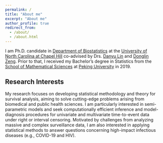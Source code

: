```yaml
---
permalink: /
title: "About me"
excerpt: "About me"
author_profile: true
redirect_from: 
  - /about/
  - /about.html
---
```


I am Ph.D. candidate in [Department of Biostatistics](https://sph.unc.edu/bios/biostatistics/) at the [University of North Carolina at Chapel Hill](https://www.unc.edu) co-advised by Drs. [Danyu Lin](https://sph.unc.edu/adv_profile/danyu-lin-phd/) and [Donglin Zeng](https://sph.umich.edu/faculty-profiles/zeng-donglin.html). Prior to that, I received my Bachelor’s degree in Statistics from the [School of Mathematical Sciences](https://www.math.pku.edu.cn/) at [Peking University](https://english.pku.edu.cn) in 2019.

## Research Interests
My research focuses on developing statistical methodology and theory for survival analysis, aiming to solve cutting-edge problems arising from biomedical and public health sciences. I am particularly interested in semi-parametric models and seek computationally efficient inference and model-diagnosis procedures for univariate and multivariate time-to-event data under right or interval censoring. Motivated by challenges from analyzing massive and complex surveillance data, I am also interested in applying statistical methods to answer questions concerning high-impact infectious diseases (e.g., COVID-19 and HIV).